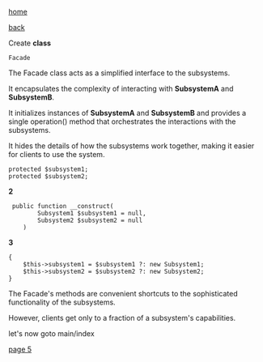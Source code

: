[home](./page01.md)

[back](./page03.md)

Create **class**
```
Facade
```


The Facade class acts as a simplified interface to the subsystems. 

It encapsulates the complexity of interacting with **SubsystemA** and **SubsystemB**. 

It initializes instances of **SubsystemA** and **SubsystemB** and provides a single operation() method that orchestrates the interactions with the subsystems. 

It hides the details of how the subsystems work together, making it easier for clients to use the system.
```
protected $subsystem1;
protected $subsystem2;
```
**2**
```
 public function __construct(
        Subsystem1 $subsystem1 = null,
        Subsystem2 $subsystem2 = null
    ) 
```

**3**
```
{
    $this->subsystem1 = $subsystem1 ?: new Subsystem1;
    $this->subsystem2 = $subsystem2 ?: new Subsystem2;
}
```

 The Facade's methods are convenient shortcuts to the sophisticated  functionality of the subsystems. 
 
However, clients get only to a fraction  of a subsystem's capabilities.

let's now goto main/index

[page 5](./page05.md)
